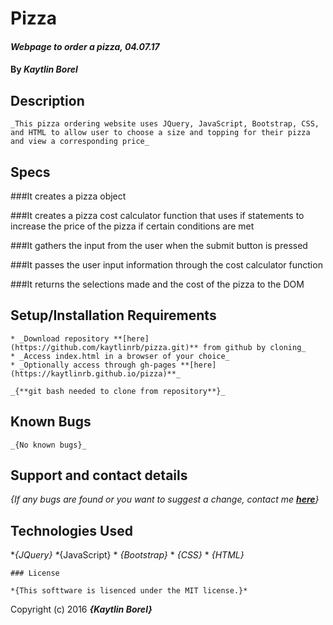 # Pizza

#### _Webpage to order a pizza, 04.07.17_

#### By _Kaytlin Borel_

## Description

	_This pizza ordering website uses JQuery, JavaScript, Bootstrap, CSS, and HTML to allow user to choose a size and topping for their pizza and view a corresponding price_

## Specs

###It creates a pizza object

###It creates a pizza cost calculator function that uses if statements to increase the price of the pizza if certain conditions are met

###It gathers the input from the user when the submit button is pressed

###It passes the user input information through the cost calculator function

###It returns the selections made and the cost of the pizza to the DOM



## Setup/Installation Requirements

	* _Download repository **[here](https://github.com/kaytlinrb/pizza.git)** from github by cloning_
	* _Access index.html in a browser of your choice_
	* _Optionally access through gh-pages **[here](https://kaytlinrb.github.io/pizza)**_

	_{**git bash needed to clone from repository**}_
## Known Bugs

	_{No known bugs}_

## Support and contact details

_{If any bugs are found or you want to suggest a change, contact me **[here](mailto:kaytlinrb@gmail.com)**}_

## Technologies Used

  *_{JQuery}
  *_{JavaScript}
	* _{Bootstrap}_
	* _{CSS}_
	* _{HTML}_

	### License

	*{This softtware is lisenced under the MIT license.}*

Copyright (c) 2016 **_{Kaytlin Borel}_**
